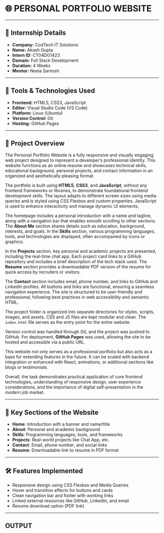 # 🌐 PERSONAL PORTFOLIO WEBSITE

---

## 🏢 Internship Details

- **Company:** CodTech IT Solutions  
- **Name:** Akash Gupta  
- **Intern ID:** CT04DG1423  
- **Domain:** Full Stack Development  
- **Duration:** 4 Weeks  
- **Mentor:** Neela Santosh

---

## 🧰 Tools & Technologies Used

- **Frontend:** HTML5, CSS3, JavaScript  
- **Editor:** Visual Studio Code (VS Code)  
- **Platform:** Linux (Ubuntu)  
- **Version Control:** Git  
- **Hosting:** GitHub Pages

---

## 📝 Project Overview

The Personal Portfolio Website is a fully responsive and visually engaging web project designed to represent a developer’s professional identity. This website functions as an online resume and showcases technical skills, educational background, personal projects, and contact information in an organized and aesthetically pleasing format.

The portfolio is built using **HTML5**, **CSS3**, and **JavaScript**, without any frontend frameworks or libraries, to demonstrate foundational frontend development skills. The layout adapts to different screen sizes using media queries and is styled using CSS Flexbox and custom properties. JavaScript is used to enhance interactivity and manage dynamic UI elements.

The homepage includes a personal introduction with a name and tagline, along with a navigation bar that enables smooth scrolling to other sections. The **About Me** section shares details such as education, background, interests, and goals. In the **Skills** section, various programming languages, tools, and technologies are displayed, often accompanied by icons or graphics.

In the **Projects** section, key personal and academic projects are presented, including the real-time chat app. Each project card links to a GitHub repository and includes a brief description of the tech stack used. The **Resume** section provides a downloadable PDF version of the resume for quick access by recruiters or visitors.

The **Contact** section includes email, phone number, and links to GitHub and LinkedIn profiles. All buttons and links are functional, ensuring a seamless navigation experience. The site is structured to be user-friendly and professional, following best practices in web accessibility and semantic HTML.

The project folder is organized into separate directories for styles, scripts, images, and assets. CSS and JS files are kept modular and clean. The `index.html` file serves as the entry point for the entire website.

Version control was handled through Git, and the project was pushed to GitHub. For deployment, **GitHub Pages** was used, allowing the site to be hosted and accessible via a public URL.

This website not only serves as a professional portfolio but also acts as a base for extending features in the future. It can be scaled with backend integration or enhanced with React, animations, or additional sections like blogs or testimonials.

Overall, the task demonstrates practical application of core frontend technologies, understanding of responsive design, user experience considerations, and the importance of digital self-presentation in the modern job market.

---

## 🎨 Key Sections of the Website

- **Home**: Introduction with a banner and name/title  
- **About**: Personal and academic background  
- **Skills**: Programming languages, tools, and frameworks  
- **Projects**: Real-world projects like Chat App, etc.  
- **Contact**: Email, phone number, and social links  
- **Resume**: Downloadable link to resume in PDF format

---

## 🛠️ Features Implemented

- Responsive design using CSS Flexbox and Media Queries  
- Hover and transition effects for buttons and cards  
- Clean navigation bar and footer with working links  
- Linked external resources like GitHub, LinkedIn, and email  
- Resume download option (PDF link)

---

## OUTPUT
